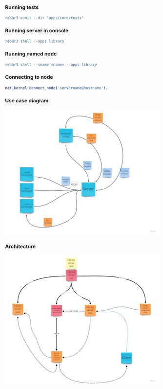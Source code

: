 ### Running tests
```erlang
rebar3 eunit --dir "apps/core/tests"
```

### Running server in console
```erlang
rebar3 shell --apps library
```

### Running named node 
```erlang
rebar3 shell --sname <name> --apps library
```

### Connecting to node
```erlang
net_kernel:connect_node('servername@hostname').
```

### Use case diagram

![alt text](docs/Library_use_case_diagram.jpg)

### Architecture

![alt text](docs/Library_architecture.jpg)
